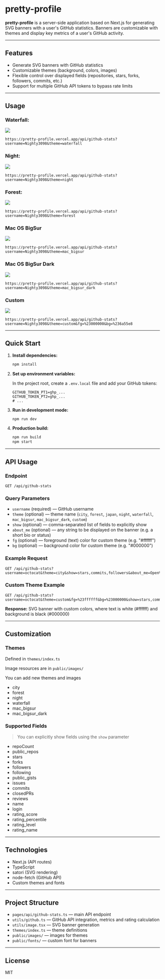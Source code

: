# pretty-profile

**pretty-profile** is a server-side application based on Next.js for generating SVG banners with a user's GitHub statistics. Banners are customizable with themes and display key metrics of a user's GitHub activity.

---

## Features

- Generate SVG banners with GitHub statistics
- Customizable themes (background, colors, images)
- Flexible control over displayed fields (repositories, stars, forks, followers, commits, etc.)
- Support for multiple GitHub API tokens to bypass rate limits

---

## Usage

### Waterfall:

![](https://pretty-profile.vercel.app/api/github-stats?username=Nighty3098&theme=waterfall)

```
https://pretty-profile.vercel.app/api/github-stats?username=Nighty3098&theme=waterfall
```

### Night:

![](https://pretty-profile.vercel.app/api/github-stats?username=Nighty3098&theme=night)

```
https://pretty-profile.vercel.app/api/github-stats?username=Nighty3098&theme=night
```

### Forest:

![](https://pretty-profile.vercel.app/api/github-stats?username=Nighty3098&theme=forest)

```
https://pretty-profile.vercel.app/api/github-stats?username=Nighty3098&theme=forest
```

### Mac OS BigSur

![](https://pretty-profile.vercel.app/api/github-stats?username=Nighty3098&theme=mac_bigsur)

```
https://pretty-profile.vercel.app/api/github-stats?username=Nighty3098&theme=mac_bigsur
```

### Mac OS BigSur Dark

![](https://pretty-profile.vercel.app/api/github-stats?username=Nighty3098&theme=mac_bigsur_dark)

```
https://pretty-profile.vercel.app/api/github-stats?username=Nighty3098&theme=mac_bigsur_dark
```

### Custom

![](https://pretty-profile.vercel.app/api/github-stats?username=Nighty3098&theme=custom&fg=%23000000&bg=%236a55e8)

```
https://pretty-profile.vercel.app/api/github-stats?username=Nighty3098&theme=custom&fg=%23000000&bg=%236a55e8
```

---

## Quick Start

1. **Install dependencies:**

   ```bash
   npm install
   ```

2. **Set up environment variables:**

   In the project root, create a `.env.local` file and add your GitHub tokens:

   ```env
   GITHUB_TOKEN_PT1=ghp_...
   GITHUB_TOKEN_PT2=ghp_...
   # ...
   ```

3. **Run in development mode:**

   ```bash
   npm run dev
   ```

4. **Production build:**

   ```bash
   npm run build
   npm start
   ```

---

## API Usage

### Endpoint

```
GET /api/github-stats
```

### Query Parameters

- `username` (required) — GitHub username
- `theme` (optional) — theme name (`city`, `forest`, `japan`, `night`, `waterfall`, `mac_bigsur`, `mac_bigsur_dark`, `custom`)
- `show` (optional) — comma-separated list of fields to explicitly show
- `about_me` (optional) — any string to be displayed on the banner (e.g. a short bio or status)
- `fg` (optional) — foreground (text) color for custom theme (e.g. "#ffffff")
- `bg` (optional) — background color for custom theme (e.g. "#000000")

### Example Request

```
GET /api/github-stats?username=octocat&theme=city&show=stars,commits,followers&about_me=Open%20Source%20Enthusiast
```

### Custom Theme Example

```
GET /api/github-stats?username=octocat&theme=custom&fg=%23ffffff&bg=%23000000&show=stars,commits,followers
```

**Response:** SVG banner with custom colors, where text is white (#ffffff) and background is black (#000000)

---

## Customization

### Themes

Defined in `themes/index.ts`

Image resources are in `public/images/`

You can add new themes and images

- city
- forest
- night
- waterfall
- mac_bigsur
- mac_bigsur_dark

### Supported Fields

> You can explicitly show fields using the `show` parameter

- repoCount
- public_repos
- stars
- forks
- followers
- following
- public_gists
- issues
- commits
- closedPRs
- reviews
- name
- login
- rating_score
- rating_percentile
- rating_level
- rating_name

---

## Technologies

- Next.js (API routes)
- TypeScript
- satori (SVG rendering)
- node-fetch (GitHub API)
- Custom themes and fonts

---

## Project Structure

- `pages/api/github-stats.ts` — main API endpoint
- `utils/github.ts` — GitHub API integration, metrics and rating calculation
- `utils/image.tsx` — SVG banner generation
- `themes/index.ts` — theme definitions
- `public/images/` — images for themes
- `public/fonts/` — custom font for banners

---

## License

MIT
